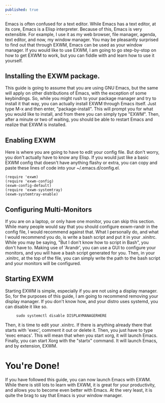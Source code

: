```yaml
---
published: true
---
```

Emacs is often confused for a text editor. While Emacs has a text editor, at its core, Emacs is a Elisp interpreter. Because of this, Emacs is very extensible. For example, I use it as my web browser, file
manager, agenda, text editor, and now, my window manager. You may be pleasantly surprised to find out that through EXWM, Emacs can be used as your window manager. If you would like to use EXWM, I am going to
go step-by-stop on how to get EXWM to work, but you can fiddle with and learn how to use it yourself.

## Installing the EXWM package.

This guide is going to assume that you are using GNU Emacs, but the same will apply on other distributions of Emacs, with the exception of some keybindings. So, while you might rush to your package manager and
try to install it that way, you can actually install EXWM through Emacs itself. Just type M-x and then enter, "package-install". This will prompt you for what you would like to install, and from there you can
simply type "EXWM". Then, after a minute or two of waiting, you should be able to restart Emacs and realize that EXWM is installed.

## Enabling EXWM

Here is where you are going to have to edit your config file. But don't worry, you don't actually have to know any Elisp. If you would just like a basic EXWM config that doesn't have anything flashy or extra,
you can copy and paste these lines of code into your ~/.emacs.d/config.el.

    (require 'exwm)
    (require 'exwm-config)
    (exwm-config-default)
    (require 'exwm-systemtray)
    (exwm-systemtray-enable)

## Configuring Multi-Monitors

If you are on a laptop, or only have one monitor, you can skip this section. While many people would say that you should configure exwm-randr in the config file, I would recommend against that. What I personally
do, and what I would recommend you do, is write a bash script and put it in your .xinitrc. While you may be saying, "But I don't know how to script in Bash", you don't have to. Making use of 'Arandr', you can use
a GUI to configure your monitors, and you will have a bash script generated for you. Then, in your .xinitrc, at the top of the file, you can simply write the path to the bash script and your monitors will be
configured.

## Starting EXWM

Starting EXWM is simple, especially if you are not using a display manager. So, for the purposes of this guide, I am going to recommend removing your display manager. If you don't know how, and your distro uses systemd, you can disable it like so.

         sudo systemctl disable DISPLAYMANAGERHERE

Then, it is time to edit your .xinitrc. If there is anything already there that starts with 'exec', comment it out or delete it. Then, you just have to type 'exec emacs'. This will mean that when you start xorg,
it will launch Emacs. Finally, you can start Xorg with the "startx" command. It will launch Emacs, and by extension, EXWM.

# You're Done!

If you have followed this guide, you can now launch Emacs with EXWM. While there is still lots to learn with EXWM, it is great for your productivity, and allows you to become even better with Emacs. At the very
least, it is quite the brag to say that Emacs is your window manager.
